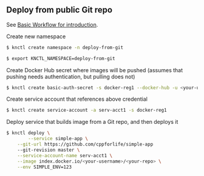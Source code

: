 ## Deploy from public Git repo

See [Basic Workflow for introduction](./basic-workflow.md).

Create new namespace

```bash
$ knctl create namespace -n deploy-from-git

$ export KNCTL_NAMESPACE=deploy-from-git
```

Create Docker Hub secret where images will be pushed (assumes that pushing needs authentication, but pulling does not)

```bash
$ knctl create basic-auth-secret -s docker-reg1 --docker-hub -u <your-username> -p <your-password>
```

Create service account that references above credential

```bash
$ knctl create service-account -a serv-acct1 -s docker-reg1
```

Deploy service that builds image from a Git repo, and then deploys it

```bash
$ knctl deploy \
		--service simple-app \
  	--git-url https://github.com/cppforlife/simple-app
  	--git-revision master \
  	--service-account-name serv-acct1 \
  	--image index.docker.io/<your-username>/<your-repo> \
  	--env SIMPLE_ENV=123
```
